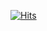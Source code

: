 [![Hits](https://hits.sh/github.com/Kaushik-Ss.svg?label=Views)](https://hits.sh/github.com/Kaushik-Ss/)
